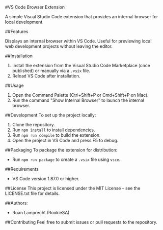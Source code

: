 #VS Code Browser Extension

A simple Visual Studio Code extension that provides an internal browser for local development.

##Features

Displays an internal browser within VS Code.
Useful for previewing local web development projects without leaving the editor.

##Installation

1. Install the extension from the Visual Studio Code Marketplace (once published) or manually via a `.vsix` file.
2. Reload VS Code after installation.
   
##Usage

1. Open the Command Palette (Ctrl+Shift+P or Cmd+Shift+P on Mac).
2. Run the command "Show Internal Browser" to launch the internal browser.

##Development
To set up the project locally:

1. Clone the repository.
2. Run `npm install` to install dependencies.
3. Run `npm run compile` to build the extension.
4. Open the project in VS Code and press F5 to debug.
   
##Packaging
To package the extension for distribution:

- Run `npm run package` to create a `.vsix` file using `vsce`.

##Requirements

- VS Code version 1.87.0 or higher.

##License
This project is licensed under the MIT License - see the LICENSE.txt file for details.

##Authors:
- Ruan Lamprecht (RookieSA)

##Contributing
Feel free to submit issues or pull requests to the repository.